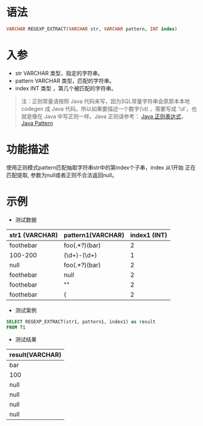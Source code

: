 # 语法

```sql
VARCHAR REGEXP_EXTRACT(VARCHAR str, VARCHAR pattern, INT index)
```

# 入参

- str VARCHAR 类型，指定的字符串。
- pattern VARCHAR 类型，匹配的字符串。
- index INT 类型 ，第几个被匹配的字符串。

> 注：正则常量请按照 Java 代码来写，因为SQL常量字符串会原原本本地 codegen 成 Java 代码。所以如果要描述一个数字(\d)
> ，需要写成 '\d'，也就是像在 Java 中写正则一样。Java 正则请参考：
[Java 正则表达式](http://wiki.jikexueyuan.com/project/java/regular-expressions.html)，
[Java Pattern](https://docs.oracle.com/javase/7/docs/api/java/util/regex/Pattern.html)

# 功能描述

使用正则模式pattern匹配抽取字符串str中的第index个子串，index 从1开始 正在匹配提取, 参数为null或者正则不合法返回null。

# 示例

- 测试数据

| str1 (VARCHAR) | pattern1(VARCHAR) | index1 (INT) | 
|----------------|-------------------|--------------| 
| foothebar      | foo(.*?)(bar)     | 2            | 
| 100-200        | (\d+)-(\d+)       | 1            | 
| null           | foo(.*?)(bar)     | 2            | 
| foothebar      | null              | 2            | 
| foothebar      | ""                | 2            | 
| foothebar      | (                 | 2            |

- 测试案例

```sql
SELECT REGEXP_EXTRACT(str1, pattern1, index1) as result
FROM T1
```

- 测试结果

| result(VARCHAR) |
|-----------------|
| bar             |
| 100             |
| null            |
| null            |
| null            |
| null            |


